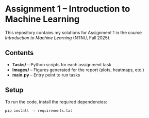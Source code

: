 # Assignment 1 – Introduction to Machine Learning

This repository contains my solutions for Assignment 1 in the course *Introduction to Machine Learning* (NTNU, Fall 2025).

## Contents
- **Tasks/** – Python scripts for each assignment task  
- **Images/** – Figures generated for the report (plots, heatmaps, etc.)  
- **main.py** – Entry point to run tasks   

## Setup
To run the code, install the required dependencies:

```bash
pip install -r requirements.txt

